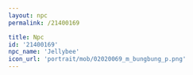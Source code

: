 ```yaml
---
layout: npc
permalink: /21400169

title: Npc
id: '21400169'
npc_name: 'Jellybee'
icon_url: 'portrait/mob/02020069_m_bungbung_p.png'
---
```

